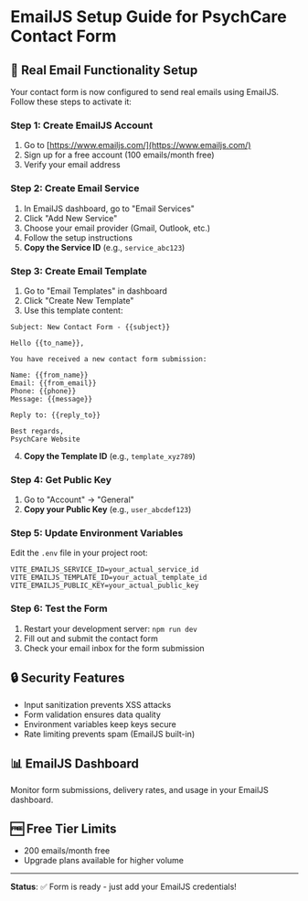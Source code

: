 # EmailJS Setup Guide for PsychCare Contact Form

## 📧 Real Email Functionality Setup

Your contact form is now configured to send real emails using EmailJS. Follow these steps to activate it:

### Step 1: Create EmailJS Account
1. Go to [https://www.emailjs.com/](https://www.emailjs.com/)
2. Sign up for a free account (100 emails/month free)
3. Verify your email address

### Step 2: Create Email Service
1. In EmailJS dashboard, go to "Email Services"
2. Click "Add New Service"
3. Choose your email provider (Gmail, Outlook, etc.)
4. Follow the setup instructions
5. **Copy the Service ID** (e.g., `service_abc123`)

### Step 3: Create Email Template
1. Go to "Email Templates" in dashboard
2. Click "Create New Template"
3. Use this template content:

```
Subject: New Contact Form - {{subject}}

Hello {{to_name}},

You have received a new contact form submission:

Name: {{from_name}}
Email: {{from_email}}
Phone: {{phone}}
Message: {{message}}

Reply to: {{reply_to}}

Best regards,
PsychCare Website
```

4. **Copy the Template ID** (e.g., `template_xyz789`)

### Step 4: Get Public Key
1. Go to "Account" → "General"
2. **Copy your Public Key** (e.g., `user_abcdef123`)

### Step 5: Update Environment Variables
Edit the `.env` file in your project root:

```env
VITE_EMAILJS_SERVICE_ID=your_actual_service_id
VITE_EMAILJS_TEMPLATE_ID=your_actual_template_id
VITE_EMAILJS_PUBLIC_KEY=your_actual_public_key
```

### Step 6: Test the Form
1. Restart your development server: `npm run dev`
2. Fill out and submit the contact form
3. Check your email inbox for the form submission

## 🔒 Security Features
- Input sanitization prevents XSS attacks
- Form validation ensures data quality
- Environment variables keep keys secure
- Rate limiting prevents spam (EmailJS built-in)

## 📊 EmailJS Dashboard
Monitor form submissions, delivery rates, and usage in your EmailJS dashboard.

## 🆓 Free Tier Limits
- 200 emails/month free
- Upgrade plans available for higher volume

---
**Status**: ✅ Form is ready - just add your EmailJS credentials!
